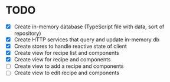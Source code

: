 # TODO

- [x] Create in-memory database (TypeScript file with data, sort of repository)
- [x] Create HTTP services that query and update in-memory db
- [x] Create stores to handle reactive state of client
- [x] Create view for recipe list and components
- [x] Create view for recipe and components
- [ ] Create view to add a recipe and components
- [ ] Create view to edit recipe and components
